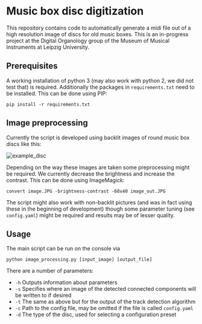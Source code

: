 # Music box disc digitization

This repository contains code to automatically generate a midi file out of a high resolution image of discs for old music boxes.
This is an in-progress project at the Digital Organology group of the Museum of Musical Instruments at Leipzig University.

## Prerequisites

A working installation of python 3 (may also work with python 2, we did not test that) is required.
Additionally the packages in `requirements.txt` need to be installed.
This can be done using PIP:

```{bash}
pip install -r requirements.txt
```

## Image preprocessing

Currently the script is developed using backlit images of round music box discs like this:

![example_disc](./images/example.JPG)

Depending on the way these images are taken some preprocessing might be required.
We currently decrease the brightness and increase the contrast.
This can be done using ImageMagick:

```{bash}
convert image.JPG -brightness-contrast -60x40 image_out.JPG
```

The script might also work with non-backlit pictures (and was in fact using these in the beginning of development) though some parameter tuning (see `config.yaml`) might be required and results may be of lesser quality.

## Usage

The main script can be run on the console via

```{bash}
python image_processing.py [input_image] [output_file]
```

There are a number of parameters:

* `-h` Outputs information about parameters
* `-s` Specifies where an image of the detected connected components will be written to if desired
* `-t` The same as above but for the output of the track detection algorithm
* `-c` Path to the config file, may be omitted if the file is called `config.yaml`
* `-d` The type of the disc, used for selecting a configuration preset
